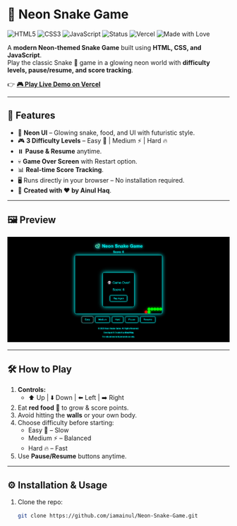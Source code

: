 # 🐍 Neon Snake Game

![HTML5](https://img.shields.io/badge/HTML5-orange?logo=html5&logoColor=white)
![CSS3](https://img.shields.io/badge/CSS3-blue?logo=css3&logoColor=white)
![JavaScript](https://img.shields.io/badge/JavaScript-yellow?logo=javascript&logoColor=black)
![Status](https://img.shields.io/badge/Status-Active-brightgreen)
![Vercel](https://img.shields.io/badge/Deployed%20on-Vercel-black?logo=vercel)
![Made with Love](https://img.shields.io/badge/Made%20with-%E2%9D%A4-red)

A **modern Neon-themed Snake Game** built using **HTML, CSS, and JavaScript**.  
Play the classic Snake 🐍 game in a glowing neon world with **difficulty levels, pause/resume, and score tracking**.  

👉 **[🎮 Play Live Demo on Vercel](https://neon-snake-game-ainul.vercel.app/)**  

---

## 🚀 Features

- 🎨 **Neon UI** – Glowing snake, food, and UI with futuristic style.  
- 🎮 **3 Difficulty Levels** – Easy 🐢 | Medium ⚡ | Hard 🔥  
- ⏸️ **Pause & Resume** anytime.  
- 💀 **Game Over Screen** with Restart option.  
- 📊 **Real-time Score Tracking**.  
- 🖥️ Runs directly in your browser – No installation required.  
- 📝 **Created with ❤️ by Ainul Haq**.  

---

## 🖼️ Preview

![Game Screenshot](./screenshot.png)

---

## 🛠️ How to Play

1. **Controls:**  
   - ⬆️ Up | ⬇️ Down | ⬅️ Left | ➡️ Right  
2. Eat **red food** 🍎 to grow & score points.  
3. Avoid hitting the **walls** or your own body.  
4. Choose difficulty before starting:  
   - Easy 🐢 – Slow  
   - Medium ⚡ – Balanced  
   - Hard 🔥 – Fast  
5. Use **Pause/Resume** buttons anytime.  

---

## ⚙️ Installation & Usage

1. Clone the repo:
   ```bash
   git clone https://github.com/iamainul/Neon-Snake-Game.git



